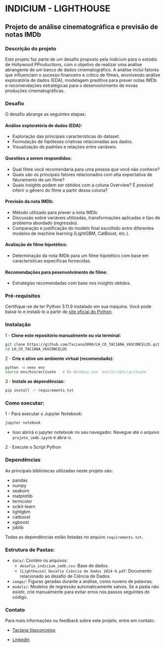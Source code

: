 # **INDICIUM - LIGHTHOUSE**

## **Projeto de análise cinematográfica e previsão de notas IMDb**

### **Descrição do projeto**
Este projeto faz parte de um desafio proposto pela Indicium para o estúdio de Hollywood PProductions, com o objetivo de realizar uma análise abrangente de um banco de dados cinematográfico. A análise inclui fatores que influenciam o sucesso financeiro e crítico de filmes, envolvendo análise exploratória de dados (EDA), modelagem preditiva para prever notas IMDb e recomendações estratégicas para o desenvolvimento de novas produções cinematográficas.

### **Desafio**
O desafio abrange as seguintes etapas:

#### **Análise exploratória de dados (EDA):**
- Exploração das principais características do dataset.
- Formulação de hipóteses criativas relacionadas aos dados.
- Visualização de padrões e relações entre variáveis.

#### **Questões a serem respondidas:**
- Qual filme você recomendaria para uma pessoa que você não conhece?
- Quais são os principais fatores relacionados com alta expectativa de faturamento de um filme?
- Quais insights podem ser obtidos com a coluna Overview? É possível inferir o gênero do filme a partir dessa coluna?

#### **Previsão da nota IMDb:**
- Método utilizado para prever a nota IMDb.
- Discussão sobre variáveis utilizadas, transformações aplicadas e tipo de problema abordado (regressão).
- Comparação e justificação do modelo final escolhido entre diferentes modelos de machine learning (LightGBM, CatBoost, etc.).

#### **Avaliação de filme hipotético:**
- Determinação da nota IMDb para um filme hipotético com base em características específicas fornecidas.

#### **Recomendações para pesenvolvimento de filme:**
- Estratégias recomendadas com base nos insights obtidos.

### **Pré-requisitos**
Certifique-se de ter Python 3.11.9 instalado em sua máquina. Você pode baixá-lo e instalá-lo a partir do [site oficial do Python](https://www.python.org/downloads/release/python-3119/).

### **Instalação**

1 - **Clone este repositório manualmente ou via terminal:**
```bash
git clone https://github.com/Taciana3090/LH_CD_TACIANA_VASCONCELOS.git
cd LH_CD_TACIANA_VASCONCELOS
```

2 - **Crie e ative um ambiente virtual (recomendado):**
```bash
python -m venv env
source env/bin/activate   # No Windows use `env\Scripts\activate`
```

3 - **Instale as dependências:**
```bash
pip install -r requirements.txt
```

### **Como executar:**

1 - Para executar o Jupyter Notebook:
```bash
jupyter notebook
```
- Isso abrirá o jupyter notebook no seu navegador. Navegue até o arquivo `projeto_imdb.ipynb` e abra-o.

2 - Execute o Script Python

### **Dependências**
As principais bibliotecas utilizadas neste projeto são:

- pandas
- numpy
- seaborn
- matplotlib
- termcolor
- scikit-learn
- lightgbm
- catboost
- xgboost
- joblib
  
Todas as dependências estão listadas no arquivo `requirements.txt`.

### **Estrutura de Pastas:**

- `data/`: Contém os arquivos:
  - `desafio_indicium_imdb.csv`: Base de dados.
  - `[Lighthouse] Desafio Ciência de Dados 2024-9.pdf`: Documento relacionado ao desafio de Ciência de Dados.
- `image/`: Figuras geradas durante a análise, como nuvens de palavras.
- `models/`: Modelos de regressão automaticamente salvos. Se a pasta não existir, crie manualmente para evitar erros nos passos seguintes do código.



### **Contato**

Para mais informações ou feedback sobre este projeto, entre em contato:

-  [Taciana Vasconcelos](taciana3090@gmail.com)

- [LinkedIn](https://www.linkedin.com/in/taciana-v-44a929217/)





